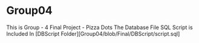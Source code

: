 # Group04
This is Group - 4 Final Project - Pizza Dots 
The Database File SQL Script is Included In [DBScript Folder][Group04/blob/Final/DBScript/script.sql]
